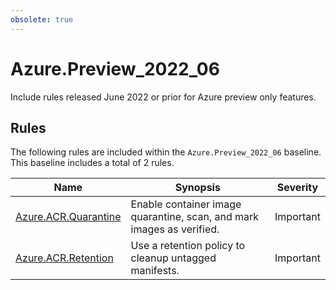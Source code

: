 ```yaml
---
obsolete: true
---
```


# Azure.Preview_2022_06

<!-- OBSOLETE -->

Include rules released June 2022 or prior for Azure preview only features.

## Rules

The following rules are included within the `Azure.Preview_2022_06` baseline. This baseline includes a total of 2 rules.

Name | Synopsis | Severity
---- | -------- | --------
[Azure.ACR.Quarantine](../rules/Azure.ACR.Quarantine.md) | Enable container image quarantine, scan, and mark images as verified. | Important
[Azure.ACR.Retention](../rules/Azure.ACR.Retention.md) | Use a retention policy to cleanup untagged manifests. | Important
